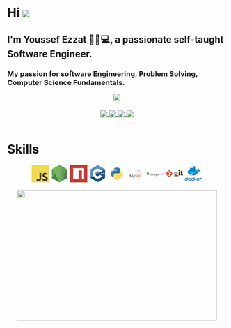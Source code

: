 # Hi <img src="https://media.giphy.com/media/hvRJCLFzcasrR4ia7z/giphy.gif" width="25px">

## I'm Youssef Ezzat 👦🏻💻, a passionate self-taught Software Engineer.

### My passion for software Engineering, Problem Solving, Computer Science Fundamentals.

<div align="center">
    <img src="https://media.giphy.com/media/qgQUggAC3Pfv687qPC/giphy.gif" width="60%">
</div>
<br>

<div align="center">
<a href="https://twitter.com/ye_ezzat">
  <img align="center"  width="35px" src="https://raw.githubusercontent.com/peterthehan/peterthehan/master/assets/twitter.svg" />
</a>
<a href="https://www.linkedin.com/in/youssef--ezzat/">
  <img align="center" width = 35px  src="https://raw.githubusercontent.com/peterthehan/peterthehan/master/assets/linkedin.svg" />
</a>
<a href="https://leetcode.com/youssefezzat/">
  <img align="center" width = 35px  src="https://assets.leetcode.com/static_assets/public/webpack_bundles/images/logo-dark.e99485d9b.svg" />
</a>

<a href="mailto:ye.fci2020@gmail.com">
  <img align="center" width = 35px  src="https://raw.githubusercontent.com/peterthehan/peterthehan/master/assets/gmail.svg" />
</a>
</div>

<br>

# Skills

<p align="center">
    <code><img height="40" src="https://raw.githubusercontent.com/github/explore/80688e429a7d4ef2fca1e82350fe8e3517d3494d/topics/javascript/javascript.png"></code>
    <code><img height="40" src="https://raw.githubusercontent.com/github/explore/80688e429a7d4ef2fca1e82350fe8e3517d3494d/topics/nodejs/nodejs.png"></code>
    <code><img height="40" src="https://raw.githubusercontent.com/github/explore/80688e429a7d4ef2fca1e82350fe8e3517d3494d/topics/npm/npm.png"></code>
    <code><img height="40" src="https://raw.githubusercontent.com/github/explore/80688e429a7d4ef2fca1e82350fe8e3517d3494d/topics/cpp/cpp.png"></code>
    <code><img height="40" src="https://raw.githubusercontent.com/github/explore/80688e429a7d4ef2fca1e82350fe8e3517d3494d/topics/python/python.png"></code>
    <code><img height="40" src="https://raw.githubusercontent.com/github/explore/80688e429a7d4ef2fca1e82350fe8e3517d3494d/topics/mysql/mysql.png"></code>
        <code><img height="40" src="https://raw.githubusercontent.com/github/explore/80688e429a7d4ef2fca1e82350fe8e3517d3494d/topics/mongodb/mongodb.png"></code>
    <code><img height="40" src="https://raw.githubusercontent.com/github/explore/80688e429a7d4ef2fca1e82350fe8e3517d3494d/topics/git/git.png"></code>
    <code><img height="40" src="https://raw.githubusercontent.com/github/explore/80688e429a7d4ef2fca1e82350fe8e3517d3494d/topics/docker/docker.png"></code>

</p>

<div align="center">   
    <img width="460" height="300" src="https://github-readme-stats.vercel.app/api/top-langs/?username=yossefezzat&layout=compact&theme=dracula"> 
</div>
